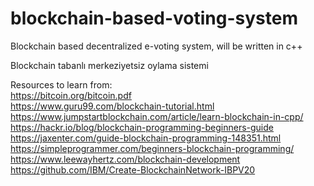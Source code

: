 # blockchain-based-voting-system
Blockchain based decentralized e-voting system, will be written in c++

Blockchain tabanlı merkeziyetsiz oylama sistemi

Resources to learn from:  
https://bitcoin.org/bitcoin.pdf  
https://www.guru99.com/blockchain-tutorial.html  
https://www.jumpstartblockchain.com/article/learn-blockchain-in-cpp/  
https://hackr.io/blog/blockchain-programming-beginners-guide  
https://jaxenter.com/guide-blockchain-programming-148351.html  
https://simpleprogrammer.com/beginners-blockchain-programming/  
https://www.leewayhertz.com/blockchain-development  
https://github.com/IBM/Create-BlockchainNetwork-IBPV20  
